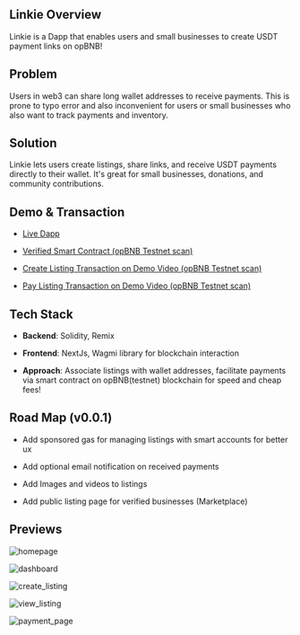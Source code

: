 ## Linkie Overview

Linkie is a Dapp that enables users and small businesses to create USDT payment links on opBNB!

## Problem

Users in web3 can share long wallet addresses to receive payments. This is prone to typo error and also inconvenient for users or small businesses who also want to track payments and inventory.

## Solution

Linkie lets users create listings, share links, and receive USDT payments directly to their wallet. It's great for small businesses, donations, and community contributions.

## Demo & Transaction

- [Live Dapp](https://lnkie.vercel.app)

- [Verified Smart Contract (opBNB Testnet scan)](https://testnet.opbnbscan.com/address/0xD25089333116D489873D2ecae0A18DBC0253401d?tab=Contract&p=1)

- [Create Listing Transaction on Demo Video (opBNB Testnet scan)](https://testnet.opbnbscan.com/tx/0x0c85528cc78c8eb42236ec42cf3e5fedfbd4052e58cb5a727fe8c31985cbd946)

- [Pay Listing Transaction on Demo Video (opBNB Testnet scan) ](https://testnet.opbnbscan.com/tx/0xa9db250c2f092d1905625e12ec6ac911f30ec1463bab508e53ecc8685a7f72ff)

## Tech Stack

- **Backend**: Solidity, Remix

- **Frontend**: NextJs, Wagmi library for blockchain interaction

- **Approach**: Associate listings with wallet addresses, facilitate payments via smart contract on opBNB(testnet) blockchain for speed and cheap fees!

## Road Map (v0.0.1)

- Add sponsored gas for managing listings with smart accounts for better ux

- Add optional email notification on received payments

- Add Images and videos to listings

- Add public listing page for verified businesses (Marketplace)

## Previews

![homepage](https://lnkie.vercel.app/img/1.png)

![dashboard](https://lnkie.vercel.app/img/2.png)

![create_listing](https://lnkie.vercel.app/img/3.png)

![view_listing](https://lnkie.vercel.app/img/5.png)

![payment_page](https://lnkie.vercel.app/img/6.png)

